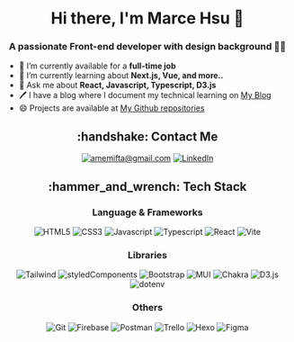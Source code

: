 

  <h1 align="center"> Hi there, I'm Marce Hsu 👋 </h1>
  <h3 align="center"> A passionate Front-end developer with design background 🧑‍🎨 </h3>


* 🔭 I’m currently available for a **full-time job** 
* 🌱 I’m currently learning about **Next.js, Vue, and more..**
* 💬 Ask me about **React, Javascript, Typescript, D3.js**
* 🖊️ I have a blog where I document my technical learning on [My Blog](https://tesiadyn.github.io/blog/)
* 😄 Projects are available at [My Github repositories](https://github.com/Tesiadyn?tab=repositories)

<h2 align="center">:handshake: Contact Me </h2>

<div align="center">

[![amemifta@gmail.com](https://img.shields.io/badge/Gmail-EA4335.svg?style=for-the-badge&logo=Gmail&logoColor=white)](mailto:amemifta@gmail.com)
[![LinkedIn](https://img.shields.io/badge/LinkedIn-0A66C2.svg?style=for-the-badge&logo=LinkedIn&logoColor=white)](https://www.linkedin.com/in/marcehsu/)
</div>


<h2 align="center">:hammer_and_wrench: Tech Stack</h2>

<div align="center">
<h3>Language & Frameworks</h3>

![HTML5](https://img.shields.io/badge/HTML5-E34F26.svg?style=for-the-badge&logo=HTML5&logoColor=white)
![CSS3](https://img.shields.io/badge/CSS3-1572B6.svg?style=for-the-badge&logo=CSS3&logoColor=white)
![Javascript](https://img.shields.io/badge/JavaScript-F7DF1E.svg?style=for-the-badge&logo=JavaScript&logoColor=black)
![Typescript](https://img.shields.io/badge/TypeScript-3178C6.svg?style=for-the-badge&logo=TypeScript&logoColor=white)
![React](https://img.shields.io/badge/React-61DAFB.svg?style=for-the-badge&logo=React&logoColor=black)
![Vite](https://img.shields.io/badge/Vite-646CFF.svg?style=for-the-badge&logo=Vite&logoColor=white)
</div>

<div align="center">
<h3>Libraries</h3>
  
![Tailwind](https://img.shields.io/badge/Tailwind%20CSS-06B6D4.svg?style=for-the-badge&logo=Tailwind-CSS&logoColor=white)
![styledComponents](https://img.shields.io/badge/styledcomponents-DB7093.svg?style=for-the-badge&logo=styled-components&logoColor=white)
![Bootstrap](https://img.shields.io/badge/Bootstrap-7952B3.svg?style=for-the-badge&logo=Bootstrap&logoColor=white)
![MUI](https://img.shields.io/badge/MUI-007FFF.svg?style=for-the-badge&logo=MUI&logoColor=white)
![Chakra](https://img.shields.io/badge/Chakra%20UI-319795.svg?style=for-the-badge&logo=Chakra-UI&logoColor=white)
![D3.js](https://img.shields.io/badge/D3.js-F9A03C.svg?style=for-the-badge&logo=d3dotjs&logoColor=white)
![dotenv](https://img.shields.io/badge/.ENV-ECD53F.svg?style=for-the-badge&logo=dotenv&logoColor=black)
</div>

<div align="center">
<h3>Others</h3>

![Git](https://img.shields.io/badge/Git-F05032.svg?style=for-the-badge&logo=Git&logoColor=white)
![Firebase](https://img.shields.io/badge/Firebase-DD2C00.svg?style=for-the-badge&logo=Firebase&logoColor=white)
![Postman](https://img.shields.io/badge/Postman-FF6C37.svg?style=for-the-badge&logo=Postman&logoColor=white)
![Trello](https://img.shields.io/badge/Trello-0052CC.svg?style=for-the-badge&logo=Trello&logoColor=white)
![Hexo](https://img.shields.io/badge/Hexo-0E83CD.svg?style=for-the-badge&logo=Hexo&logoColor=white)
![Figma](https://img.shields.io/badge/Figma-F24E1E.svg?style=for-the-badge&logo=Figma&logoColor=white)
</div>
